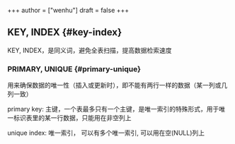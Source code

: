 +++
author = ["wenhu"]
draft = false
+++

## KEY, INDEX {#key-index}

KEY, INDEX，是同义词，避免全表扫描，提高数据检索速度


### PRIMARY, UNIQUE {#primary-unique}

用来确保数据的唯一性（插入或更新时），即不能有两行一样的数据（某一列或几列一致）

primary key: 主键，一个表最多只有一个主键，是唯一索引的特殊形式，用于唯一标识表里的某一行数据，只能用在非空列上

unique index: 唯一索引， 可以有多个唯一索引, 可以用在空(NULL)列上
